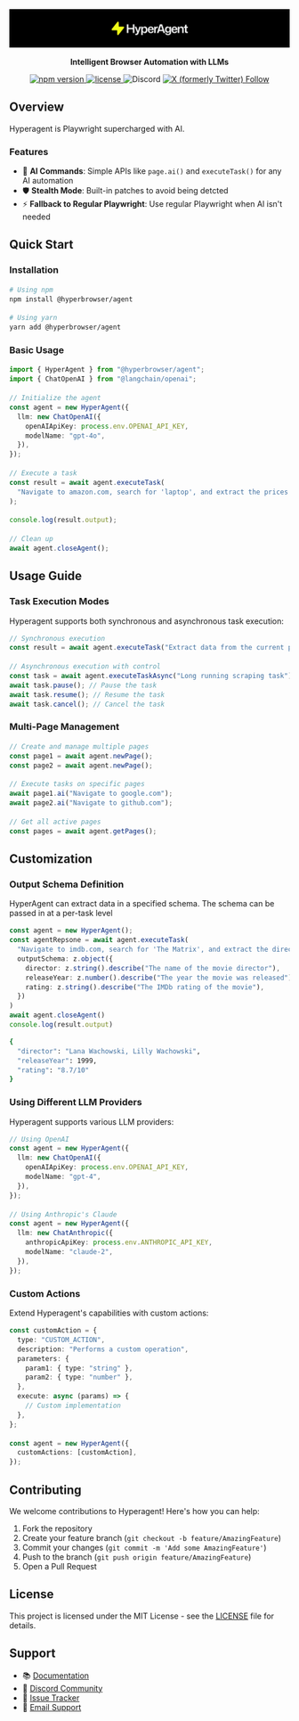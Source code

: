 <div align="center">
  <img src="assets/hyperagent-banner.png" alt="Hyperagent Banner" width="800"/>

  <p align="center">
    <strong>Intelligent Browser Automation with LLMs</strong>
  </p>

  <p align="center">
    <a href="https://www.npmjs.com/package/@hyperbrowser/agent">
      <img src="https://img.shields.io/npm/v/@hyperbrowser/agent?style=flat-square" alt="npm version" />
    </a>
    <a href="https://github.com/hyperbrowserai/hyperagent/blob/main/LICENSE">
      <img src="https://img.shields.io/npm/l/@hyperbrowser/agent?style=flat-square" alt="license" />
    </a>
    <a href="https://discord.gg/zsYzsgVRjh" style="text-decoration:none;">
      <img alt="Discord" src="https://img.shields.io/discord/1313014141165764619?style=flat-square&color=blue">
    </a>
    <a href="https://x.com/SukhaniShri">
      <img alt="X (formerly Twitter) Follow" src="https://img.shields.io/twitter/follow/SukhaniShri?style=social">
    </a>
  </p>
</div>

## Overview

Hyperagent is Playwright supercharged with AI.

### Features

- 🤖 **AI Commands**: Simple APIs like `page.ai()` and `executeTask()` for any AI automation
- 🛡️ **Stealth Mode**: Built-in patches to avoid being detcted
- ⚡ **Fallback to Regular Playwright**: Use regular Playwright when AI isn't needed

## Quick Start

### Installation

```bash
# Using npm
npm install @hyperbrowser/agent

# Using yarn
yarn add @hyperbrowser/agent
```

### Basic Usage

```typescript
import { HyperAgent } from "@hyperbrowser/agent";
import { ChatOpenAI } from "@langchain/openai";

// Initialize the agent
const agent = new HyperAgent({
  llm: new ChatOpenAI({
    openAIApiKey: process.env.OPENAI_API_KEY,
    modelName: "gpt-4o",
  }),
});

// Execute a task
const result = await agent.executeTask(
  "Navigate to amazon.com, search for 'laptop', and extract the prices of the first 5 results"
);

console.log(result.output);

// Clean up
await agent.closeAgent();
```

## Usage Guide

### Task Execution Modes

Hyperagent supports both synchronous and asynchronous task execution:

```typescript
// Synchronous execution
const result = await agent.executeTask("Extract data from the current page");

// Asynchronous execution with control
const task = await agent.executeTaskAsync("Long running scraping task");
await task.pause(); // Pause the task
await task.resume(); // Resume the task
await task.cancel(); // Cancel the task
```

### Multi-Page Management

```typescript
// Create and manage multiple pages
const page1 = await agent.newPage();
const page2 = await agent.newPage();

// Execute tasks on specific pages
await page1.ai("Navigate to google.com");
await page2.ai("Navigate to github.com");

// Get all active pages
const pages = await agent.getPages();
```

## Customization

### Output Schema Definition

HyperAgent can extract data in a specified schema. The schema can be passed in at a per-task level

```typescript
const agent = new HyperAgent();
const agentRepsone = await agent.executeTask(
  "Navigate to imdb.com, search for 'The Matrix', and extract the director, release year, and rating",
  outputSchema: z.object({
    director: z.string().describe("The name of the movie director"),
    releaseYear: z.number().describe("The year the movie was released"),
    rating: z.string().describe("The IMDb rating of the movie"),
  })
)
await agent.closeAgent()
console.log(result.output)
```

```bash
{
  "director": "Lana Wachowski, Lilly Wachowski",
  "releaseYear": 1999,
  "rating": "8.7/10"
}
```

### Using Different LLM Providers

Hyperagent supports various LLM providers:

```typescript
// Using OpenAI
const agent = new HyperAgent({
  llm: new ChatOpenAI({
    openAIApiKey: process.env.OPENAI_API_KEY,
    modelName: "gpt-4",
  }),
});

// Using Anthropic's Claude
const agent = new HyperAgent({
  llm: new ChatAnthropic({
    anthropicApiKey: process.env.ANTHROPIC_API_KEY,
    modelName: "claude-2",
  }),
});
```

### Custom Actions

Extend Hyperagent's capabilities with custom actions:

```typescript
const customAction = {
  type: "CUSTOM_ACTION",
  description: "Performs a custom operation",
  parameters: {
    param1: { type: "string" },
    param2: { type: "number" },
  },
  execute: async (params) => {
    // Custom implementation
  },
};

const agent = new HyperAgent({
  customActions: [customAction],
});
```

## Contributing

We welcome contributions to Hyperagent! Here's how you can help:

1. Fork the repository
2. Create your feature branch (`git checkout -b feature/AmazingFeature`)
3. Commit your changes (`git commit -m 'Add some AmazingFeature'`)
4. Push to the branch (`git push origin feature/AmazingFeature`)
5. Open a Pull Request

## License

This project is licensed under the MIT License - see the [LICENSE](LICENSE) file for details.

## Support

- 📚 [Documentation](https://docs.hyperbrowser.ai/hyperagent/about-hyperagent)
- 💬 [Discord Community](https://discord.gg/zsYzsgVRjh)
- 🐛 [Issue Tracker](https://github.com/hyperbrowserai/HyperAgent/issues)
- 📧 [Email Support](mailto:info@hyperbrowser.ai)
